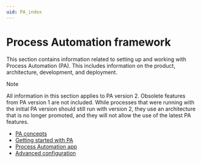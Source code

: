 ```yaml
---
uid: PA_index
---
```


# Process Automation framework

This section contains information related to setting up and working with Process Automation (PA). This includes information on the product, architecture, development, and deployment.

> [!NOTE]
> All information in this section applies to PA version 2. Obsolete features from PA version 1 are not included. While processes that were running with the initial PA version should still run with version 2, they use an architecture that is no longer promoted, and they will not allow the use of the latest PA features.

- [PA concepts](xref:PA_Concepts)
- [Getting started with PA](xref:Getting_Started_With_PA)
- [Process Automation app](xref:Process_Automation_App)
- [Advanced configuration](xref:PA_Logging)
